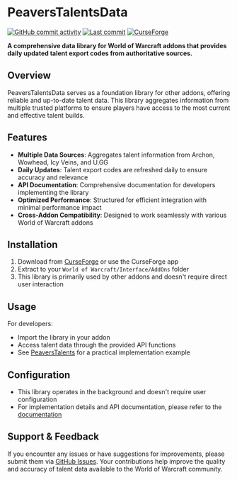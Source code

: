 # PeaversTalentsData

[![GitHub commit activity](https://img.shields.io/github/commit-activity/m/peavers/PeaversTalentsData)](https://github.com/peavers/PeaversTalentsData/commits/master) [![Last commit](https://img.shields.io/github/last-commit/peavers/PeaversTalentsData)](https://github.com/peavers/PeaversTalentsData/master) [![CurseForge](https://img.shields.io/curseforge/dt/1198986?label=CurseForge&color=F16436)](https://www.curseforge.com/wow/addons/PeaversTalentsData)

**A comprehensive data library for World of Warcraft addons that provides daily updated talent export codes from authoritative sources.**

## Overview

PeaversTalentsData serves as a foundation library for other addons, offering reliable and up-to-date talent data. This library aggregates information from multiple trusted platforms to ensure players have access to the most current and effective talent builds.

## Features

- **Multiple Data Sources**: Aggregates talent information from Archon, Wowhead, Icy Veins, and U.GG
- **Daily Updates**: Talent export codes are refreshed daily to ensure accuracy and relevance
- **API Documentation**: Comprehensive documentation for developers implementing the library
- **Optimized Performance**: Structured for efficient integration with minimal performance impact
- **Cross-Addon Compatibility**: Designed to work seamlessly with various World of Warcraft addons

## Installation

1. Download from [CurseForge](https://www.curseforge.com/wow/addons/PeaversTalentsData) or use the CurseForge app
2. Extract to your `World of Warcraft/Interface/AddOns` folder
3. This library is primarily used by other addons and doesn't require direct user interaction

## Usage

For developers:
- Import the library in your addon
- Access talent data through the provided API functions
- See [PeaversTalents](https://github.com/peavers/PeaversTalents) for a practical implementation example

## Configuration

- This library operates in the background and doesn't require user configuration
- For implementation details and API documentation, please refer to the [documentation](https://github.com/peavers/PeaversTalentsData/blob/master/docs/index.md)

## Support & Feedback

If you encounter any issues or have suggestions for improvements, please submit them via [GitHub Issues](https://github.com/peavers/PeaversTalentsData). Your contributions help improve the quality and accuracy of talent data available to the World of Warcraft community.

<!-- Workflow triggered: 2025-06-16T10:46:04.790995 -->
